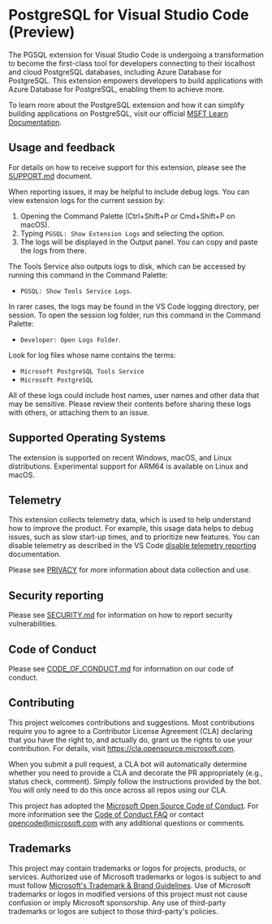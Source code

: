 # PostgreSQL for Visual Studio Code (Preview)

The PGSQL extension for Visual Studio Code is undergoing a transformation to
become the first-class tool for developers connecting to their localhost and
cloud PostgreSQL databases, including Azure Database for PostgreSQL. This
extension empowers developers to build applications with Azure Database for
PostgreSQL, enabling them to achieve more.

To learn more about the PostgreSQL extension and how it can simplify building
applications on PostgreSQL, visit our official [MSFT Learn Documentation].

## Usage and feedback

For details on how to receive support for this extension, please see the
[SUPPORT.md](SUPPORT.md) document.

When reporting issues, it may be helpful to include debug logs. You can view
extension logs for the current session by:

1. Opening the Command Palette (Ctrl+Shift+P or Cmd+Shift+P on macOS).
2. Typing `PGSQL: Show Extension Logs` and selecting the option.
3. The logs will be displayed in the Output panel. You can copy and paste the logs from there.

The Tools Service also outputs logs to disk, which can be accessed by running
this command in the Command Palette:

- `PGSQL: Show Tools Service Logs`.

In rarer cases, the logs may be found in the VS Code logging directory, per
session. To open the session log folder, run this command in the Command
Palette:

- `Developer: Open Logs Folder`.

Look for log files whose name contains the terms:

- `Microsoft PostgreSQL Tools Service`
- `Microsoft PostgreSQL`

All of these logs could include host names, user names and other data that may be
sensitive. Please review their contents before sharing these logs with others, or
attaching them to an issue.

## Supported Operating Systems

The extension is supported on recent Windows, macOS, and Linux distributions. Experimental
support for ARM64 is available on Linux and macOS.

## Telemetry

This extension collects telemetry data, which is used to help understand how to
improve the product. For example, this usage data helps to debug issues, such as
slow start-up times, and to prioritize new features. You can disable telemetry
as described in the VS Code [disable telemetry reporting] documentation.

Please see [PRIVACY](PRIVACY) for more information about data collection and use.

## Security reporting

Please see [SECURITY.md](SECURITY.md) for information on how to report security vulnerabilities.

## Code of Conduct

Please see [CODE_OF_CONDUCT.md](CODE_OF_CONDUCT.md) for information on our code of conduct.

## Contributing

This project welcomes contributions and suggestions.  Most contributions require you to agree to a
Contributor License Agreement (CLA) declaring that you have the right to, and actually do, grant us
the rights to use your contribution. For details, visit https://cla.opensource.microsoft.com.

When you submit a pull request, a CLA bot will automatically determine whether you need to provide
a CLA and decorate the PR appropriately (e.g., status check, comment). Simply follow the instructions
provided by the bot. You will only need to do this once across all repos using our CLA.

This project has adopted the [Microsoft Open Source Code of Conduct](https://opensource.microsoft.com/codeofconduct/).
For more information see the [Code of Conduct FAQ](https://opensource.microsoft.com/codeofconduct/faq/) or
contact [opencode@microsoft.com](mailto:opencode@microsoft.com) with any additional questions or comments.

## Trademarks

This project may contain trademarks or logos for projects, products, or services. Authorized use of Microsoft
trademarks or logos is subject to and must follow
[Microsoft's Trademark & Brand Guidelines](https://www.microsoft.com/en-us/legal/intellectualproperty/trademarks/usage/general).
Use of Microsoft trademarks or logos in modified versions of this project must not cause confusion or imply Microsoft sponsorship.
Any use of third-party trademarks or logos are subject to those third-party's policies.

[disable telemetry reporting]: https://code.visualstudio.com/docs/getstarted/telemetry#_disable-telemetry-reporting
[MSFT Learn Documentation]: https://aka.ms/pg-vscode-docs
